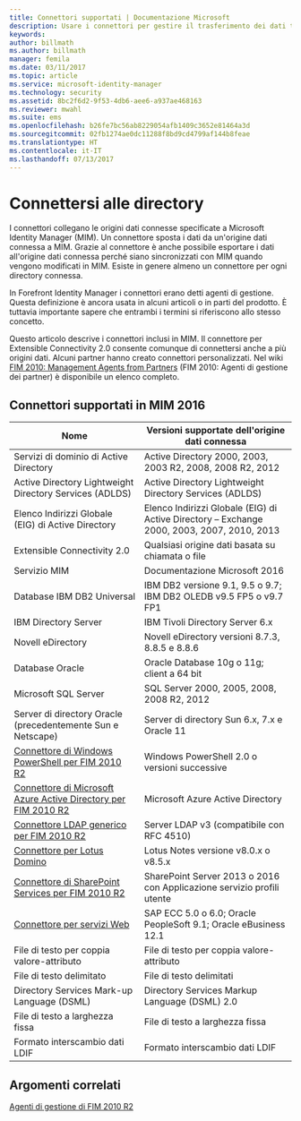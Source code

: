 ```yaml
---
title: Connettori supportati | Documentazione Microsoft
description: Usare i connettori per gestire il trasferimento dei dati tra MIM e le directory.
keywords: 
author: billmath
ms.author: billmath
manager: femila
ms.date: 03/11/2017
ms.topic: article
ms.service: microsoft-identity-manager
ms.technology: security
ms.assetid: 8bc2f6d2-9f53-4db6-aee6-a937ae468163
ms.reviewer: mwahl
ms.suite: ems
ms.openlocfilehash: b26fe7bc56ab8229054afb1409c3652e81464a3d
ms.sourcegitcommit: 02fb1274ae0dc11288f8bd9cd4799af144b8feae
ms.translationtype: HT
ms.contentlocale: it-IT
ms.lasthandoff: 07/13/2017
---
```

# <a name="connect-to-your-directories"></a>Connettersi alle directory

I connettori collegano le origini dati connesse specificate a Microsoft Identity Manager (MIM). Un connettore sposta i dati da un'origine dati connessa a MIM. Grazie al connettore è anche possibile esportare i dati all'origine dati connessa perché siano sincronizzati con MIM quando vengono modificati in MIM. Esiste in genere almeno un connettore per ogni directory connessa.

In Forefront Identity Manager i connettori erano detti agenti di gestione. Questa definizione è ancora usata in alcuni articoli o in parti del prodotto. È tuttavia importante sapere che entrambi i termini si riferiscono allo stesso concetto.

Questo articolo descrive i connettori inclusi in MIM. Il connettore per Extensible Connectivity 2.0 consente comunque di connettersi anche a più origini dati. Alcuni partner hanno creato connettori personalizzati. Nel wiki [FIM 2010: Management Agents from Partners](http://social.technet.microsoft.com/wiki/contents/articles/1589.fim-2010-management-agents-from-partners.aspx) (FIM 2010: Agenti di gestione dei partner) è disponibile un elenco completo.

## <a name="supported-connectors-in-mim-2016"></a>Connettori supportati in MIM 2016

| Nome | Versioni supportate dell'origine dati connessa |
| ---- | ----------------------------------------------- |
| Servizi di dominio di Active Directory | Active Directory 2000, 2003, 2003 R2, 2008, 2008 R2, 2012 |
| Active Directory Lightweight Directory Services (ADLDS) | Active Directory Lightweight Directory Services (ADLDS) |
| Elenco Indirizzi Globale (EIG) di Active Directory | Elenco Indirizzi Globale (EIG) di Active Directory – Exchange 2000, 2003, 2007, 2010, 2013 |
| Extensible Connectivity 2.0 | Qualsiasi origine dati basata su chiamata o file |
| Servizio MIM | Documentazione Microsoft 2016 |
| Database IBM DB2 Universal | IBM DB2 versione 9.1, 9.5 o 9.7; IBM DB2 OLEDB v9.5 FP5 o v9.7 FP1 |
| IBM Directory Server | IBM Tivoli Directory Server 6.x |
| Novell eDirectory | Novell eDirectory versioni 8.7.3, 8.8.5 e 8.8.6 |
| Database Oracle | Oracle Database 10g o 11g; client a 64 bit |
| Microsoft SQL Server | SQL Server 2000, 2005, 2008, 2008 R2, 2012 |
| Server di directory Oracle (precedentemente Sun e Netscape) | Server di directory Sun 6.x, 7.x e Oracle 11 |
| [Connettore di Windows PowerShell per FIM 2010 R2](https://msdn.microsoft.com/en-us/library/dn640417.aspx) | Windows PowerShell 2.0 o versioni successive |
| [Connettore di Microsoft Azure Active Directory per FIM 2010 R2](https://msdn.microsoft.com/en-us/library/dn511001.aspx) | Microsoft Azure Active Directory |
| [Connettore LDAP generico per FIM 2010 R2](https://msdn.microsoft.com/en-us/library/dn510997.aspx) | Server LDAP v3 (compatibile con RFC 4510) |
| [Connettore per Lotus Domino](https://msdn.microsoft.com/en-us/library/hh859750.aspx) | Lotus Notes versione v8.0.x o v8.5.x |
| [Connettore di SharePoint Services per FIM 2010 R2](https://msdn.microsoft.com/en-us/library/dn511003.aspx) | SharePoint Server 2013 o 2016 con Applicazione servizio profili utente |
| [Connettore per servizi Web](https://www.microsoft.com/en-us/download/details.aspx?id=51495) | SAP ECC 5.0 o 6.0; Oracle PeopleSoft 9.1; Oracle eBusiness 12.1 |
| File di testo per coppia valore-attributo | File di testo per coppia valore-attributo |
| File di testo delimitato | File di testo delimitati |
| Directory Services Mark-up Language (DSML) | Directory Services Markup Language (DSML) 2.0 |
| File di testo a larghezza fissa | File di testo a larghezza fissa |
| Formato interscambio dati LDIF | Formato interscambio dati LDIF |

## <a name="related-topics"></a>Argomenti correlati

[Agenti di gestione di FIM 2010 R2](https://technet.microsoft.com/library/jj133885.aspx)
